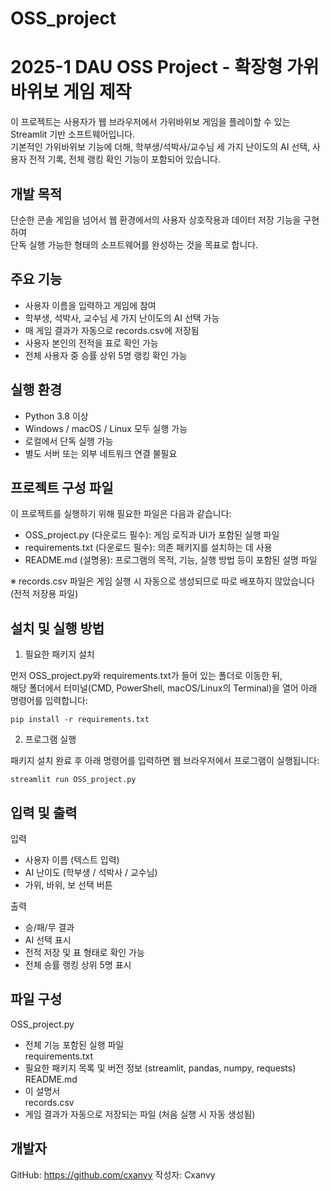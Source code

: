 # OSS_project
# 2025-1 DAU OSS Project - 확장형 가위바위보 게임 제작

이 프로젝트는 사용자가 웹 브라우저에서 가위바위보 게임을 플레이할 수 있는 Streamlit 기반 소프트웨어입니다.  
기본적인 가위바위보 기능에 더해, 학부생/석박사/교수님 세 가지 난이도의 AI 선택,
사용자 전적 기록, 전체 랭킹 확인 기능이 포함되어 있습니다.


## 개발 목적

단순한 콘솔 게임을 넘어서 웹 환경에서의 사용자 상호작용과 데이터 저장 기능을 구현하여  
단독 실행 가능한 형태의 소프트웨어를 완성하는 것을 목표로 합니다.

## 주요 기능

- 사용자 이름을 입력하고 게임에 참여
- 학부생, 석박사, 교수님 세 가지 난이도의 AI 선택 가능
- 매 게임 결과가 자동으로 records.csv에 저장됨
- 사용자 본인의 전적을 표로 확인 가능
- 전체 사용자 중 승률 상위 5명 랭킹 확인 가능

## 실행 환경

- Python 3.8 이상
- Windows / macOS / Linux 모두 실행 가능
- 로컬에서 단독 실행 가능
- 별도 서버 또는 외부 네트워크 연결 불필요

## 프로젝트 구성 파일

이 프로젝트를 실행하기 위해 필요한 파일은 다음과 같습니다:

- OSS_project.py (다운로드 필수): 게임 로직과 UI가 포함된 실행 파일
- requirements.txt (다운로드 필수): 의존 패키지를 설치하는 데 사용
- README.md (설명용): 프로그램의 목적, 기능, 실행 방법 등이 포함된 설명 파일

※ records.csv 파일은 게임 실행 시 자동으로 생성되므로 따로 배포하지 않았습니다 (전적 저장용 파일)


## 설치 및 실행 방법

1. 필요한 패키지 설치

먼저 OSS_project.py와 requirements.txt가 들어 있는 폴더로 이동한 뒤,  
해당 폴더에서 터미널(CMD, PowerShell, macOS/Linux의 Terminal)을 열어 아래 명령어를 입력합니다:

```
pip install -r requirements.txt
```

2. 프로그램 실행

패키지 설치 완료 후 아래 명령어를 입력하면 웹 브라우저에서 프로그램이 실행됩니다:

```
streamlit run OSS_project.py
```

## 입력 및 출력

입력  
- 사용자 이름 (텍스트 입력)  
- AI 난이도 (학부생 / 석박사 / 교수님)  
- 가위, 바위, 보 선택 버튼

출력  
- 승/패/무 결과  
- AI 선택 표시  
- 전적 저장 및 표 형태로 확인 가능  
- 전체 승률 랭킹 상위 5명 표시

## 파일 구성

OSS_project.py  
  - 전체 기능 포함된 실행 파일  
requirements.txt  
  - 필요한 패키지 목록 및 버전 정보 (streamlit, pandas, numpy, requests)  
README.md  
  - 이 설명서  
records.csv  
  - 게임 결과가 자동으로 저장되는 파일 (처음 실행 시 자동 생성됨)

## 개발자

GitHub: https://github.com/cxanvy 
작성자: Cxanvy
